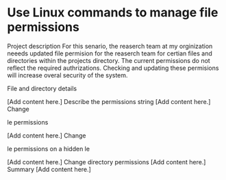 <h1>Use Linux commands to manage file permissions</h1>
Project description
For this senario, the reaserch team at my orginization neeeds updated file permision for the reaserch team for certian files and directories within the projects directory. The current permissions do not reflect the required authrizations. Checking and updating these permisions will increase overal security of the system.

File and directory details

[Add content here.]
Describe the permissions string
[Add content here.]
Change

le permissions

[Add content here.]
Change

le permissions on a hidden
le

[Add content here.]
Change directory permissions
[Add content here.]
Summary
[Add content here.]
